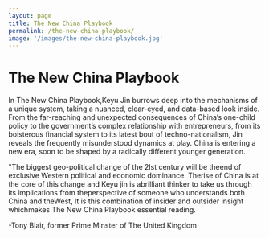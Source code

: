 ```yaml
---
layout: page
title: The New China Playbook
permalink: /the-new-china-playbook/
image: '/images/the-new-china-playbook.jpg'
---
```


# **The New China Playbook**

In The New China Playbook,Keyu Jin burrows deep into the mechanisms of a unique system, taking a nuanced, clear-eyed, and data-based look inside. From the far-reaching and unexpected consequences of China’s one-child policy to the government’s complex relationship with entrepreneurs, from its boisterous financial system to its latest bout of techno-nationalism, Jin reveals the frequently misunderstood dynamics at play. China is entering a new era, soon to be shaped by a radically different younger generation.

"The biggest geo-political change of the 2lst century will be theend of exclusive Western political and economic dominance. Therise of China is at the core of this change and Keyu jin is abrilliant thinker to take us through its implications from theperspective of someone who understands both China and theWest, lt is this combination of insider and outsider insight whichmakes The New China Playbook essential reading.

-Tony Blair, former Prime Minster of The United Kingdom

